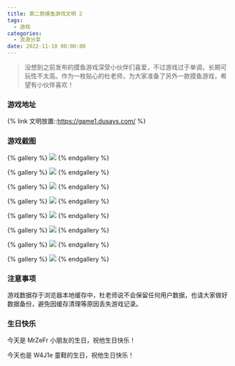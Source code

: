 ```yaml
---
title: 第二款摸鱼游戏文明 2
tags:
  - 游戏
categories:
  - 资源分享
date: 2022-11-18 00:00:00
---
```


> 没想到之前发布的摸鱼游戏深受小伙伴们喜爱，不过游戏过于单调，长期可玩性不太高。作为一枚贴心的杜老师，为大家准备了另外一款摸鱼游戏，希望有小伙伴喜欢！

<!-- more -->

### 游戏地址

{% link 文明放置::https://game1.dusays.com/ %}

### 游戏截图

{% gallery %}
![](https://cdn.dusays.com/2022/11/526-1.jpg/1)
{% endgallery %}

{% gallery %}
![](https://cdn.dusays.com/2022/11/526-2.jpg/1)
{% endgallery %}

{% gallery %}
![](https://cdn.dusays.com/2022/11/526-3.jpg/1)
{% endgallery %}

{% gallery %}
![](https://cdn.dusays.com/2022/11/526-4.jpg/1)
{% endgallery %}

{% gallery %}
![](https://cdn.dusays.com/2022/11/526-5.jpg/1)
{% endgallery %}

{% gallery %}
![](https://cdn.dusays.com/2022/11/526-6.jpg/1)
{% endgallery %}

{% gallery %}
![](https://cdn.dusays.com/2022/11/526-7.jpg/1)
{% endgallery %}

{% gallery %}
![](https://cdn.dusays.com/2022/11/526-8.jpg/1)
{% endgallery %}

### 注意事项

游戏数据存于浏览器本地缓存中，杜老师说不会保留任何用户数据，也请大家做好数据备份，避免因缓存清理等原因丢失游戏记录。

### 生日快乐

今天是 MrZeFr 小朋友的生日，祝他生日快乐！

今天也是 W4J1e 童鞋的生日，祝他生日快乐！